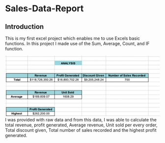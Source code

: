 # Sales-Data-Report
## Introduction
This is my first excel project which enables me to use Excels basic functions.
In this project I made use of the Sum, Average, Count, and IF function. 


![](Analysis_Breakdown.jpg)
I was provided with raw data and from this data, I was able to calculate the total revenue, profit generated, Average revenue, Unit sold per every order, Total discount given, Total number of sales recorded and the highest profit generated.



